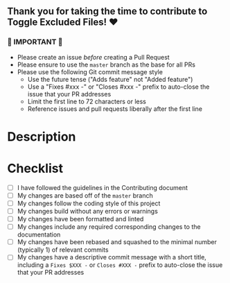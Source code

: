 ## Thank you for taking the time to contribute to Toggle Excluded Files! ♥

### 🚨 IMPORTANT 🚨

- Please create an issue _before_ creating a Pull Request
- Please ensure to use the `master` branch as the base for all PRs
- Please use the following Git commit message style
  - Use the future tense ("Adds feature" not "Added feature")
  - Use a "Fixes #xxx -" or "Closes #xxx -" prefix to auto-close the issue that your PR addresses
  - Limit the first line to 72 characters or less
  - Reference issues and pull requests liberally after the first line

<!-- You can erase any parts of this template not applicable to your Pull Request. -->

<!-- Delete everything above here before submitting -->

# Description

<!--
Please include a summary of the changes and which issue will be addressed. Please also include relevant motivation and context.
-->

# Checklist

<!-- Please check off the following -->

- [ ] I have followed the guidelines in the Contributing document
- [ ] My changes are based off of the `master` branch
- [ ] My changes follow the coding style of this project
- [ ] My changes build without any errors or warnings
- [ ] My changes have been formatted and linted
- [ ] My changes include any required corresponding changes to the documentation
- [ ] My changes have been rebased and squashed to the minimal number (typically 1) of relevant commits
- [ ] My changes have a descriptive commit message with a short title, including a `Fixes $XXX -` or `Closes #XXX -` prefix to auto-close the issue that your PR addresses
